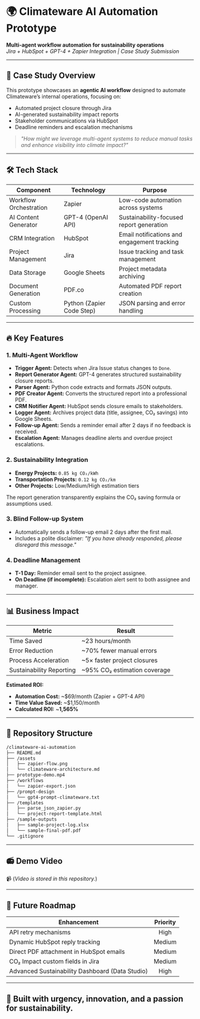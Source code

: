 # 🌍 Climateware AI Automation Prototype

**Multi-agent workflow automation for sustainability operations**  
*Jira + HubSpot + GPT-4 + Zapier Integration | Case Study Submission*

---

## 📌 Case Study Overview

This prototype showcases an **agentic AI workflow** designed to automate Climateware’s internal operations, focusing on:

- Automated project closure through Jira
- AI-generated sustainability impact reports
- Stakeholder communications via HubSpot
- Deadline reminders and escalation mechanisms

> *"How might we leverage multi-agent systems to reduce manual tasks and enhance visibility into climate impact?"*

---

## 🛠️ Tech Stack

| Component              | Technology                | Purpose                                     |
|------------------------|---------------------------|---------------------------------------------|
| Workflow Orchestration | Zapier                    | Low-code automation across systems          |
| AI Content Generator   | GPT-4 (OpenAI API)        | Sustainability-focused report generation    |
| CRM Integration        | HubSpot                   | Email notifications and engagement tracking |
| Project Management     | Jira                      | Issue tracking and task management          |
| Data Storage           | Google Sheets             | Project metadata archiving                  |
| Document Generation    | PDF.co                    | Automated PDF report creation               |
| Custom Processing      | Python (Zapier Code Step) | JSON parsing and error handling             |

---

## 🔥 Key Features

### 1. Multi-Agent Workflow

- **Trigger Agent:** Detects when Jira Issue status changes to `Done`.
- **Report Generator Agent:** GPT-4 generates structured sustainability closure reports.
- **Parser Agent:** Python code extracts and formats JSON outputs.
- **PDF Creator Agent:** Converts the structured report into a professional PDF.
- **CRM Notifier Agent:** HubSpot sends closure emails to stakeholders.
- **Logger Agent:** Archives project data (title, assignee, CO₂ savings) into Google Sheets.
- **Follow-up Agent:** Sends a reminder email after 2 days if no feedback is received.
- **Escalation Agent:** Manages deadline alerts and overdue project escalations.

### 2. Sustainability Integration

- **Energy Projects:** `0.85 kg CO₂/kWh`
- **Transportation Projects:** `0.12 kg CO₂/km`
- **Other Projects:** Low/Medium/High estimation tiers

The report generation transparently explains the CO₂ saving formula or assumptions used.

### 3. Blind Follow-up System

- Automatically sends a follow-up email 2 days after the first mail.
- Includes a polite disclaimer: *"If you have already responded, please disregard this message."*

### 4. Deadline Management

- **T-1 Day:** Reminder email sent to the project assignee.
- **On Deadline (if incomplete):** Escalation alert sent to both assignee and manager.

---

## 📊 Business Impact

| Metric                     | Result                        |
|----------------------------|-------------------------------|
| Time Saved                 | ~23 hours/month               |
| Error Reduction            | ~70% fewer manual errors      |
| Process Acceleration       | ~5× faster project closures   |
| Sustainability Reporting   | ~95% CO₂ estimation coverage  |

**Estimated ROI:**

- **Automation Cost:** ~$69/month (Zapier + GPT-4 API)
- **Time Value Saved:** ~$1,150/month
- **Calculated ROI:** ~**1,565%**

---

## 📂 Repository Structure

```bash
/climateware-ai-automation
├── README.md
├── /assets
│   ├── zapier-flow.png
│   └── climateware-architecture.md
├── prototype-demo.mp4
├── /workflows
│   └── zapier-export.json
├── /prompt-design
│   └── gpt4-prompt-climateware.txt
├── /templates
│   ├── parse_json_zapier.py
│   └── project-report-template.html
├── /sample-outputs
│   ├── sample-project-log.xlsx
│   └── sample-final-pdf.pdf
└── .gitignore
```

---

## 📻 Demo Video

📹   (*Video is stored in this repository.*)

---

## 🔮 Future Roadmap

| Enhancement                                     | Priority |
|-------------------------------------------------|:--------:|
| API retry mechanisms                            | High     |
| Dynamic HubSpot reply tracking                  | Medium   |
| Direct PDF attachment in HubSpot emails         | Medium   |
| CO₂ Impact custom fields in Jira                | Medium   |
| Advanced Sustainability Dashboard (Data Studio) | High     |

---

## 💚 Built with urgency, innovation, and a passion for sustainability.

